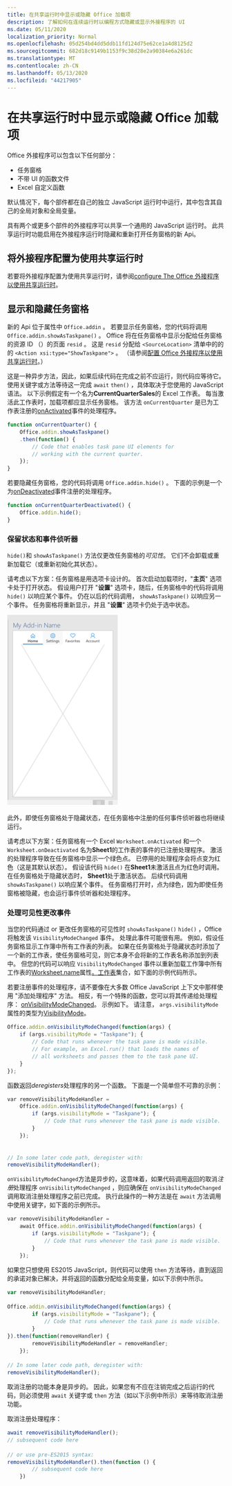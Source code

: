 ```yaml
---
title: 在共享运行时中显示或隐藏 Office 加载项
description: 了解如何在连续运行时以编程方式隐藏或显示外接程序的 UI
ms.date: 05/11/2020
localization_priority: Normal
ms.openlocfilehash: 05d254bd4dd5ddb11fd124d75e62ce1a4d8125d2
ms.sourcegitcommit: 682d18c9149b1153f9c38d28e2a90384e6a261dc
ms.translationtype: MT
ms.contentlocale: zh-CN
ms.lasthandoff: 05/13/2020
ms.locfileid: "44217905"
---
```

# <a name="show-or-hide-an-office-add-in-in-a-shared-runtime"></a>在共享运行时中显示或隐藏 Office 加载项

Office 外接程序可以包含以下任何部分：

- 任务窗格
- 不带 UI 的函数文件
- Excel 自定义函数

默认情况下，每个部件都在自己的独立 JavaScript 运行时中运行，其中包含其自己的全局对象和全局变量。 

具有两个或更多个部件的外接程序可以共享一个通用的 JavaScript 运行时。 此共享运行时功能启用在外接程序运行时隐藏和重新打开任务窗格的新 Api。

## <a name="configure-an-add-in-to-use-a-shared-runtime"></a>将外接程序配置为使用共享运行时

若要将外接程序配置为使用共享运行时，请参阅[configure The Office 外接程序以使用共享运行时](configure-your-add-in-to-use-a-shared-runtime.md)。

## <a name="show-and-hide-the-task-pane"></a>显示和隐藏任务窗格

新的 Api 位于属性中 `Office.addin` 。 若要显示任务窗格，您的代码将调用 `Office.addin.showAsTaskpane()` 。 Office 将在任务窗格中显示分配给任务窗格的资源 ID （）的页面 `resid` 。 这是 `resid` 分配给 `<SourceLocation>` 清单中的的的 `<Action xsi:type="ShowTaskpane">` 。 （请参阅[配置 Office 外接程序以使用共享运行时](configure-your-add-in-to-use-a-shared-runtime.md)。）

这是一种异步方法，因此，如果后续代码在完成之前不应运行，则代码应等待它。 使用关键字或方法等待这一完成 `await` `then()` ，具体取决于您使用的 JavaScript 语法。 以下示例假定有一个名为**CurrentQuarterSales**的 Excel 工作表。 每当激活此工作表时，加载项都应显示任务窗格。 该方法 `onCurrentQuarter` 是已为工作表注册的[onActivated](/javascript/api/excel/excel.worksheet?view=excel-js-preview#onactivated)事件的处理程序。

```javascript
function onCurrentQuarter() {
    Office.addin.showAsTaskpane()
    .then(function() {
        // Code that enables task pane UI elements for
        // working with the current quarter.
    });
}
```

若要隐藏任务窗格，您的代码将调用 `Office.addin.hide()` 。 下面的示例是一个为[onDeactivated](/javascript/api/excel/excel.worksheet?view=excel-js-preview#ondeactivated)事件注册的处理程序。

```javascript
function onCurrentQuarterDeactivated() {
    Office.addin.hide();
}
```

### <a name="preservation-of-state-and-event-listeners"></a>保留状态和事件侦听器

`hide()`和 `showAsTaskpane()` 方法仅更改任务窗格的*可见性*。 它们不会卸载或重新加载它（或重新初始化其状态）。

请考虑以下方案：任务窗格是用选项卡设计的。 首次启动加载项时，"**主页**" 选项卡处于打开状态。 假设用户打开 "**设置**" 选项卡，随后，任务窗格中的代码将调用 `hide()` 以响应某个事件。 仍在以后的代码调用， `showAsTaskpane()` 以响应另一个事件。 任务窗格将重新显示，并且 "**设置**" 选项卡仍处于选中状态。

![任务窗格的屏幕截图，其中有四个标签为 "主页"、"设置"、"收藏夹" 和 "帐户"。](../images/TaskpaneWithTabs.png)

此外，即使任务窗格处于隐藏状态，在任务窗格中注册的任何事件侦听器也将继续运行。

请考虑以下方案：任务窗格有一个 Excel `Worksheet.onActivated` 和一个 `Worksheet.onDeactivated` 名为**Sheet1**的工作表的事件的已注册处理程序。 激活的处理程序导致在任务窗格中显示一个绿色点。 已停用的处理程序会将点变为红色（这是其默认状态）。 假设该代码 `hide()` 在**Sheet1**未激活且点为红色时调用。 在任务窗格处于隐藏状态时， **Sheet1**处于激活状态。 后续代码调用 `showAsTaskpane()` 以响应某个事件。 任务窗格打开时，点为绿色，因为即使任务窗格被隐藏，也会运行事件侦听器和处理程序。

### <a name="handle-visibility-changed-event"></a>处理可见性更改事件

当您的代码通过 or 更改任务窗格的可见性时 `showAsTaskpane()` `hide()` ，Office 将触发该 `VisibilityModeChanged` 事件。 处理此事件可能很有用。 例如，假设任务窗格显示工作簿中所有工作表的列表。 如果在任务窗格处于隐藏状态时添加了一个新的工作表，使任务窗格可见，则它本身不会将新的工作表名称添加到列表中。 但您的代码可以响应 `VisibilityModeChanged` 事件以重新加载工作簿中所有工作表的[Worksheet.name](/javascript/api/excel/excel.worksheet#name)属性[。工作表](/javascript/api/excel/excel.workbook#worksheets)集合，如下面的示例代码所示。

若要注册事件的处理程序，请不要像在大多数 Office JavaScript 上下文中那样使用 "添加处理程序" 方法。 相反，有一个特殊的函数，您可以将其传递给处理程序： [onVisibilityModeChanged](/javascript/api/office/office.addin#onvisibilitymodechanged-listener-)。 示例如下。 请注意， `args.visibilityMode` 属性的类型为[VisibilityMode](/javascript/api/office/office.visibilitymode)。

```javascript
Office.addin.onVisibilityModeChanged(function(args) {
    if (args.visibilityMode = "Taskpane"); {
        // Code that runs whenever the task pane is made visible.
        // For example, an Excel.run() that loads the names of
        // all worksheets and passes them to the task pane UI.
    }
});
```

函数返回*deregisters*处理程序的另一个函数。 下面是一个简单但不可靠的示例：

```javascript
var removeVisibilityModeHandler =
    Office.addin.onVisibilityModeChanged(function(args) {
        if (args.visibilityMode = "Taskpane"); {
            // Code that runs whenever the task pane is made visible.
        }
    });


// In some later code path, deregister with:
removeVisibilityModeHandler();
```

`onVisibilityModeChanged`方法是异步的，这意味着，如果代码调用返回的取消*注册*处理程序 `onVisibilityModeChanged` ，则应确保在 `onVisibilityModeChanged` 调用取消注册处理程序之前已完成。 执行此操作的一种方法是在 `await` 方法调用中使用关键字，如下面的示例所示。

```javascript
var removeVisibilityModeHandler =
    await Office.addin.onVisibilityModeChanged(function(args) {
        if (args.visibilityMode = "Taskpane"); {
            // Code that runs whenever the task pane is made visible.
        }
    });
```

如果您只想使用 ES2015 JavaScript，则代码可以使用 `then` 方法等待，直到返回的承诺对象已解决，并将返回的函数分配给全局变量，如以下示例中所示。

```javascript
var removeVisibilityModeHandler;

Office.addin.onVisibilityModeChanged(function(args) {
        if (args.visibilityMode = "Taskpane"); {
            // Code that runs whenever the task pane is made visible.
        }
}).then(function(removeHandler) {
        removeVisibilityModeHandler = removeHandler;
    });

// In some later code path, deregister with:
removeVisibilityModeHandler();
```

取消注册的功能本身是异步的。 因此，如果您有不应在注销完成之后运行的代码，则必须使用 `await` 关键字或 `then` 方法（如以下示例中所示）来等待取消注册功能。

取消注册处理程序：

```javascript
await removeVisibilityModeHandler();
// subsequent code here

// or use pre-ES2015 syntax:
removeVisibilityModeHandler().then(function () {
        // subsequent code here
    })
```
